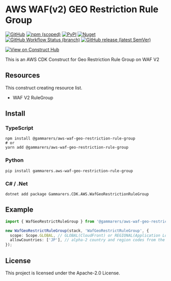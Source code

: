 # AWS WAF(v2) GEO Restriction Rule Group

[![GitHub](https://img.shields.io/github/license/gammarers/aws-waf-geo-restriction-rule-group?style=flat-square)](https://github.com/gammarers/aws-waf-geo-restriction-rule-group/blob/main/LICENSE)
[![npm (scoped)](https://img.shields.io/npm/v/@gammarers/aws-waf-geo-restriction-rule-group?style=flat-square)](https://www.npmjs.com/package/@gammarers/aws-waf-geo-restriction-rule-group)
[![PyPI](https://img.shields.io/pypi/v/gammarers.aws-waf-geo-restriction-rule-group?style=flat-square)](https://pypi.org/project/gammarers.aws-waf-geo-restriction-rule-group/)
[![Nuget](https://img.shields.io/nuget/v/Gammarers.CDK.AWS.WafGeoRestrictionRuleGroup?style=flat-square)](https://www.nuget.org/packages/Gammarers.CDK.AWS.WafGeoRestrictionRuleGroup/)
[![GitHub Workflow Status (branch)](https://img.shields.io/github/actions/workflow/status/gammarers/aws-waf-geo-restriction-rule-group/release.yml?branch=main&label=release&style=flat-square)](https://github.com/gammarers/aws-waf-geo-restriction-rule-group/actions/workflows/release.yml)
[![GitHub release (latest SemVer)](https://img.shields.io/github/v/release/gammarers/aws-waf-geo-restriction-rule-group?sort=semver&style=flat-square)](https://github.com/gammarers/aws-waf-geo-restriction-rule-group/releases)

[![View on Construct Hub](https://constructs.dev/badge?package=@gammarers/aws-waf-geo-restriction-rule-group)](https://constructs.dev/packages/@gammarers/aws-waf-geo-restriction-rule-group)

This is an AWS CDK Construct for Geo Restriction Rule Group on WAF V2

## Resources

This construct creating resource list.

- WAF V2 RuleGroup

## Install

### TypeScript

```shell
npm install @gammarers/aws-waf-geo-restriction-rule-group
# or
yarn add @gammarers/aws-waf-geo-restriction-rule-group
```

### Python

```shell
pip install gammarers.aws-waf-geo-restriction-rule-group
```

### C# / .Net

```shell
dotnet add package Gammarers.CDK.AWS.WafGeoRestrictionRuleGroup
```

## Example

```typescript
import { WafGeoRestrictRuleGroup } from '@gammarers/aws-waf-geo-restriction-rule-group';

new WafGeoRestrictRuleGroup(stack, 'WafGeoRestrictRuleGroup', {
  scope: Scope.GLOBAL, // GLOBAL(CloudFront) or REGIONAL(Application Load Balancer (ALB), Amazon API Gateway REST API, an AWS AppSync GraphQL API, or an Amazon Cognito user pool)
  allowCountries: ['JP'], // alpha-2 country and region codes from the International Organization for Standardization (ISO) 3166 standard
});

```

## License

This project is licensed under the Apache-2.0 License.

